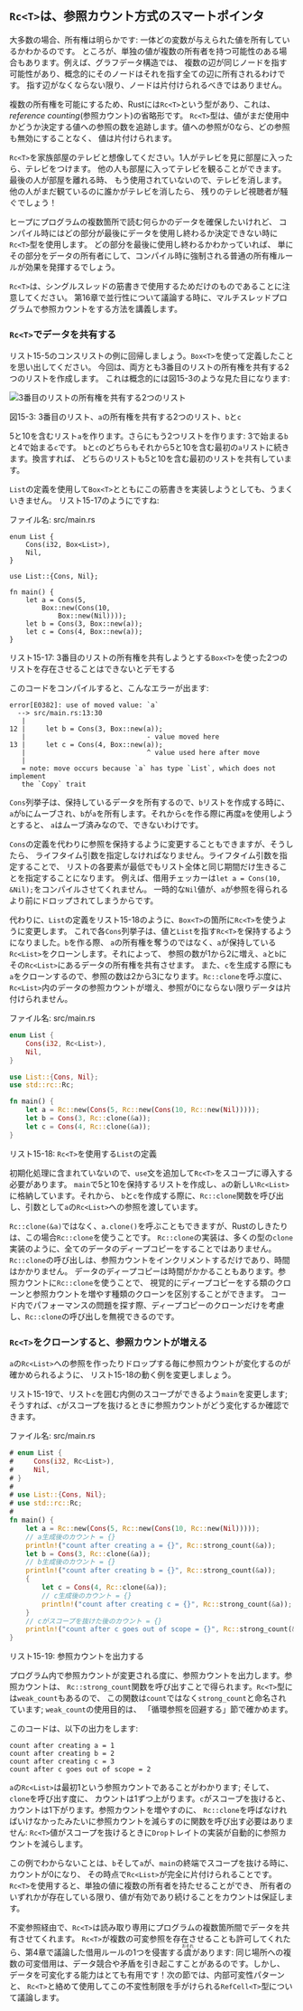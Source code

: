 <!-- ## `Rc<T>`, the Reference Counted Smart Pointer -->

## `Rc<T>`は、参照カウント方式のスマートポインタ

<!-- In the majority of cases, ownership is clear: you know exactly which variable -->
<!-- owns a given value. However, there are cases when a single value might have -->
<!-- multiple owners. For example, in graph data structures, multiple edges might -->
<!-- point to the same node, and that node is conceptually owned by all of the edges -->
<!-- that point to it. A node shouldn’t be cleaned up unless it doesn’t have any -->
<!-- edges pointing to it. -->

大多数の場合、所有権は明らかです: 一体どの変数が与えられた値を所有しているかわかるのです。
ところが、単独の値が複数の所有者を持つ可能性のある場合もあります。例えば、グラフデータ構造では、
複数の辺が同じノードを指す可能性があり、概念的にそのノードはそれを指す全ての辺に所有されるわけです。
指す辺がなくならない限り、ノードは片付けられるべきではありません。

<!-- To enable multiple ownership, Rust has a type called `Rc<T>`, which is an -->
<!-- abbreviation for *reference counting*. The `Rc<T>` type keeps track of the  -->
<!-- number of references to a value which determines whether or not a value is -->
<!-- still in use. If there are zero references to a value, the value can be cleaned -->
<!-- up without any references becoming invalid. -->

複数の所有権を可能にするため、Rustには`Rc<T>`という型があり、これは、*reference counting*(参照カウント)の省略形です。
`Rc<T>`型は、値がまだ使用中かどうか決定する値への参照の数を追跡します。値への参照が0なら、どの参照も無効にすることなく、
値は片付けられます。

<!-- Imagine `Rc<T>` as a TV in a family room. When one person enters to watch TV, -->
<!-- they turn it on. Others can come into the room and watch the TV. When the last -->
<!-- person leaves the room, they turn off the TV because it’s no longer being used. -->
<!-- If someone turns off the TV while others are still watching it, there would be -->
<!-- uproar from the remaining TV watchers! -->

`Rc<T>`を家族部屋のテレビと想像してください。1人がテレビを見に部屋に入ったら、テレビをつけます。
他の人も部屋に入ってテレビを観ることができます。最後の人が部屋を離れる時、
もう使用されていないので、テレビを消します。他の人がまだ観ているのに誰かがテレビを消したら、
残りのテレビ視聴者が騒ぐでしょう！

<!-- We use the `Rc<T>` type when we want to allocate some data on the heap for -->
<!-- multiple parts of our program to read and we can’t determine at compile time -->
<!-- which part will finish using the data last. If we knew which part would finish -->
<!-- last, we could just make that part the data’s owner, and the normal ownership -->
<!-- rules enforced at compile time would take effect. -->

ヒープにプログラムの複数箇所で読む何らかのデータを確保したいけれど、
コンパイル時にはどの部分が最後にデータを使用し終わるか決定できない時に`Rc<T>`型を使用します。
どの部分を最後に使用し終わるかわかっていれば、
単にその部分をデータの所有者にして、コンパイル時に強制される普通の所有権ルールが効果を発揮するでしょう。

<!-- Note that `Rc<T>` is only for use in single-threaded scenarios. When we discuss -->
<!-- concurrency in Chapter 16, we’ll cover how to do reference counting in -->
<!-- multithreaded programs. -->

`Rc<T>`は、シングルスレッドの筋書きで使用するためだけのものであることに注意してください。
第16章で並行性について議論する時に、マルチスレッドプログラムで参照カウントをする方法を講義します。

<!-- ### Using `Rc<T>` to Share Data -->

### `Rc<T>`でデータを共有する

<!-- Let’s return to our cons list example in Listing 15-5. Recall that we defined -->
<!-- it using `Box<T>`. This time, we’ll create two lists that both share ownership -->
<!-- of a third list. Conceptually, this looks similar to Figure 15-3: -->

リスト15-5のコンスリストの例に回帰しましょう。`Box<T>`を使って定義したことを思い出してください。
今回は、両方とも3番目のリストの所有権を共有する2つのリストを作成します。
これは概念的には図15-3のような見た目になります:

<!-- <img alt="Two lists that share ownership of a third list" src="img/trpl15-03.svg" class="center" /> -->

<img alt="3番目のリストの所有権を共有する2つのリスト" src="img/trpl15-03.svg" class="center" />

<!-- <span class="caption">Figure 15-3: Two lists, `b` and `c`, sharing ownership of -->
<!-- a third list, `a`</span> -->

<span class="caption">図15-3: 3番目のリスト、`a`の所有権を共有する2つのリスト、`b`と`c`</span>

<!-- We’ll create list `a` that contains 5 and then 10. Then we’ll make two more -->
<!-- lists: `b` that starts with 3 and `c` that starts with 4. Both `b` and `c` -->
<!-- lists will then continue on to the first `a` list containing 5 and 10. In other -->
<!-- words, both lists will share the first list containing 5 and 10. -->

5と10を含むリスト`a`を作ります。さらにもう2つリストを作ります: 3で始まる`b`と4で始まる`c`です。
`b`と`c`のどちらもそれから5と10を含む最初の`a`リストに続きます。換言すれば、
どちらのリストも5と10を含む最初のリストを共有しています。

<!-- Trying to implement this scenario using our definition of `List` with `Box<T>` -->
<!-- won’t work, as shown in Listing 15-17: -->

`List`の定義を使用して`Box<T>`とともにこの筋書きを実装しようとしても、うまくいきません。
リスト15-17のようにですね:

<!-- <span class="filename">Filename: src/main.rs</span> -->

<span class="filename">ファイル名: src/main.rs</span>

```rust,ignore
enum List {
    Cons(i32, Box<List>),
    Nil,
}

use List::{Cons, Nil};

fn main() {
    let a = Cons(5,
        Box::new(Cons(10,
            Box::new(Nil))));
    let b = Cons(3, Box::new(a));
    let c = Cons(4, Box::new(a));
}
```

<!-- <span class="caption">Listing 15-17: Demonstrating we’re not allowed to have -->
<!-- two lists using `Box<T>` that try to share ownership of a third list</span> -->

<span class="caption">リスト15-17: 3番目のリストの所有権を共有しようとする`Box<T>`を使った2つのリストを存在させることはできないとデモする</span>

<!-- When we compile this code, we get this error: -->

このコードをコンパイルすると、こんなエラーが出ます:

```text
error[E0382]: use of moved value: `a`
  --> src/main.rs:13:30
   |
12 |     let b = Cons(3, Box::new(a));
   |                              - value moved here
13 |     let c = Cons(4, Box::new(a));
   |                              ^ value used here after move
   |
   = note: move occurs because `a` has type `List`, which does not implement
   the `Copy` trait
```

<!-- The `Cons` variants own the data they hold, so when we create the `b` list, `a` -->
<!-- is moved into `b` and `b` owns `a`. Then, when we try to use `a` again when -->
<!-- creating `c`, we’re not allowed to because `a` has been moved. -->

`Cons`列挙子は、保持しているデータを所有するので、`b`リストを作成する時に、
`a`が`b`にムーブされ、`b`が`a`を所有します。それから`c`を作る際に再度`a`を使用しようとすると、
`a`はムーブ済みなので、できないわけです。

<!-- We could change the definition of `Cons` to hold references instead, but then -->
<!-- we would have to specify lifetime parameters. By specifying lifetime -->
<!-- parameters, we would be specifying that every element in the list will live at -->
<!-- least as long as the entire list. The borrow checker wouldn’t let us compile -->
<!-- `let a = Cons(10, &Nil);` for example, because the temporary `Nil` value would -->
<!-- be dropped before `a` could take a reference to it. -->

`Cons`の定義を代わりに参照を保持するように変更することもできますが、そうしたら、
ライフタイム引数を指定しなければなりません。ライフタイム引数を指定することで、
リストの各要素が最低でもリスト全体と同じ期間だけ生きることを指定することになります。
例えば、借用チェッカーは`let a = Cons(10, &Nil);`をコンパイルさせてくれません。
一時的な`Nil`値が、`a`が参照を得られるより前にドロップされてしまうからです。

<!-- Instead, we’ll change our definition of `List` to use `Rc<T>` in place of -->
<!-- `Box<T>`, as shown in Listing 15-18. Each `Cons` variant will now hold a value -->
<!-- and an `Rc<T>` pointing to a `List`. When we create `b`, instead of taking -->
<!-- ownership of `a`, we’ll clone the `Rc<List>` that `a` is holding, thereby -->
<!-- increasing the number of references from one to two and letting `a` and `b` -->
<!-- share ownership of the data in that `Rc<List>`. We’ll also clone `a` when -->
<!-- creating `c`, increasing the number of references from two to three. Every time -->
<!-- we call `Rc::clone`, the reference count to the data within the `Rc<List>` will -->
<!-- increase, and the data won’t be cleaned up unless there are zero references to -->
<!-- it. -->

代わりに、`List`の定義をリスト15-18のように、`Box<T>`の箇所に`Rc<T>`を使うように変更します。
これで各`Cons`列挙子は、値と`List`を指す`Rc<T>`を保持するようになりました。`b`を作る際、
`a`の所有権を奪うのではなく、`a`が保持している`Rc<List>`をクローンします。それによって、
参照の数が1から2に増え、`a`と`b`にその`Rc<List>`にあるデータの所有権を共有させます。
また、`c`を生成する際にも`a`をクローンするので、参照の数は2から3になります。`Rc::clone`を呼ぶ度に、
`Rc<List>`内のデータの参照カウントが増え、参照が0にならない限りデータは片付けられません。

<!-- <span class="filename">Filename: src/main.rs</span> -->

<span class="filename">ファイル名: src/main.rs</span>

```rust
enum List {
    Cons(i32, Rc<List>),
    Nil,
}

use List::{Cons, Nil};
use std::rc::Rc;

fn main() {
    let a = Rc::new(Cons(5, Rc::new(Cons(10, Rc::new(Nil)))));
    let b = Cons(3, Rc::clone(&a));
    let c = Cons(4, Rc::clone(&a));
}
```

<!-- <span class="caption">Listing 15-18: A definition of `List` that uses -->
<!-- `Rc<T>`</span> -->

<span class="caption">リスト15-18: `Rc<T>`を使用する`List`の定義</span>

<!-- We need to add a `use` statement to bring `Rc<T>` into scope because it’s not -->
<!-- in the prelude. In `main`, we create the list holding 5 and 10 and store it in -->
<!-- a new `Rc<List>` in `a`. Then when we create `b` and `c`, we call the -->
<!-- `Rc::clone` function and pass a reference to the `Rc<List>` in `a` as an -->
<!-- argument. -->

初期化処理に含まれていないので、`use`文を追加して`Rc<T>`をスコープに導入する必要があります。
`main`で5と10を保持するリストを作成し、`a`の新しい`Rc<List>`に格納しています。それから、
`b`と`c`を作成する際に、`Rc::clone`関数を呼び出し、引数として`a`の`Rc<List>`への参照を渡しています。

<!-- We could have called `a.clone()` rather than `Rc::clone(&a)`, but Rust’s -->
<!-- convention is to use `Rc::clone` in this case. The implementation of -->
<!-- `Rc::clone` doesn’t make a deep copy of all the data like most types’ -->
<!-- implementations of `clone` do. The call to `Rc::clone` only increments the -->
<!-- reference count, which doesn’t take much time. Deep copies of data can take a -->
<!-- lot of time. By using `Rc::clone` for reference counting, we can visually -->
<!-- distinguish between the deep-copy kinds of clones and the kinds of clones that -->
<!-- increase the reference count. When looking for performance problems in the -->
<!-- code, we only need to consider the deep-copy clones and can disregard calls to -->
<!-- `Rc::clone`. -->

`Rc::clone(&a)`ではなく、`a.clone()`を呼ぶこともできますが、Rustのしきたりは、この場合`Rc::clone`を使うことです。
`Rc::clone`の実装は、多くの型の`clone`実装のように、全てのデータのディープコピーをすることではありません。
`Rc::clone`の呼び出しは、参照カウントをインクリメントするだけであり、時間はかかりません。
データのディープコピーは時間がかかることもあります。参照カウントに`Rc::clone`を使うことで、
視覚的にディープコピーをする類のクローンと参照カウントを増やす種類のクローンを区別することができます。
コード内でパフォーマンスの問題を探す際、ディープコピーのクローンだけを考慮し、`Rc::clone`の呼び出しを無視できるのです。

<!-- ### Cloning an `Rc<T>` Increases the Reference Count -->

### `Rc<T>`をクローンすると、参照カウントが増える

<!-- Let’s change our working example in Listing 15-18 so we can see the reference -->
<!-- counts changing as we create and drop references to the `Rc<List>` in `a`. -->

`a`の`Rc<List>`への参照を作ったりドロップする毎に参照カウントが変化するのが確かめられるように、
リスト15-18の動く例を変更しましょう。

<!-- In Listing 15-19, we’ll change `main` so it has an inner scope around list `c`; -->
<!-- then we can see how the reference count changes when `c` goes out of scope. -->

リスト15-19で、リスト`c`を囲む内側のスコープができるよう`main`を変更します;
そうすれば、`c`がスコープを抜けるときに参照カウントがどう変化するか確認できます。

<!-- <span class="filename">Filename: src/main.rs</span> -->

<span class="filename">ファイル名: src/main.rs</span>

```rust
# enum List {
#     Cons(i32, Rc<List>),
#     Nil,
# }
#
# use List::{Cons, Nil};
# use std::rc::Rc;
#
fn main() {
    let a = Rc::new(Cons(5, Rc::new(Cons(10, Rc::new(Nil)))));
    // a生成後のカウント = {}
    println!("count after creating a = {}", Rc::strong_count(&a));
    let b = Cons(3, Rc::clone(&a));
    // b生成後のカウント = {}
    println!("count after creating b = {}", Rc::strong_count(&a));
    {
        let c = Cons(4, Rc::clone(&a));
        // c生成後のカウント = {}
        println!("count after creating c = {}", Rc::strong_count(&a));
    }
    // cがスコープを抜けた後のカウント = {}
    println!("count after c goes out of scope = {}", Rc::strong_count(&a));
}
```

<!-- <span class="caption">Listing 15-19: Printing the reference count</span> -->

<span class="caption">リスト15-19: 参照カウントを出力する</span>

<!-- At each point in the program where the reference count changes, we print the -->
<!-- reference count, which we can get by calling the `Rc::strong_count` function. -->
<!-- This function is named `strong_count` rather than `count` because the `Rc<T>` -->
<!-- type also has a `weak_count`; we’ll see what `weak_count` is used for in the -->
<!-- “Preventing Reference Cycles” section. -->

プログラム内で参照カウントが変更される度に、参照カウントを出力します。参照カウントは、
`Rc::strong_count`関数を呼び出すことで得られます。`Rc<T>`型には`weak_count`もあるので、
この関数は`count`ではなく`strong_count`と命名されています; `weak_count`の使用目的は、
「循環参照を回避する」節で確かめます。

<!-- This code prints the following: -->

このコードは、以下の出力をします:

```text
count after creating a = 1
count after creating b = 2
count after creating c = 3
count after c goes out of scope = 2
```

<!-- We can see that the `Rc<List>` in `a` has an initial reference count of 1; then -->
<!-- each time we call `clone`, the count goes up by 1. When `c` goes out of scope, -->
<!-- the count goes down by 1. We don’t have to call a function to decrease the -->
<!-- reference count like we have to call `Rc::clone` to increase the reference -->
<!-- count: the implementation of the `Drop` trait decreases the reference count -->
<!-- automatically when an `Rc<T>` value goes out of scope. -->

`a`の`Rc<List>`は最初1という参照カウントであることがわかります; そして、`clone`を呼び出す度に、
カウントは1ずつ上がります。`c`がスコープを抜けると、カウントは1下がります。参照カウントを増やすのに、
`Rc::clone`を呼ばなければいけなかったみたいに参照カウントを減らすのに関数を呼び出す必要はありません:
`Rc<T>`値がスコープを抜けるときに`Drop`トレイトの実装が自動的に参照カウントを減らします。

<!-- What we can’t see in this example is that when `b` and then `a` go out of scope -->
<!-- at the end of `main`, the count is then 0, and the `Rc<List>` is cleaned up -->
<!-- completely at that point. Using `Rc<T>` allows a single value to have -->
<!-- multiple owners, and the count ensures that the value remains valid as long as -->
<!-- any of the owners still exist. -->

この例でわからないことは、`b`そして`a`が、`main`の終端でスコープを抜ける時に、カウントが0になり、
その時点で`Rc<List>`が完全に片付けられることです。`Rc<T>`を使用すると、単独の値に複数の所有者を持たせることができ、
所有者のいずれかが存在している限り、値が有効であり続けることをカウントは保証します。

<!-- Via immutable references, `Rc<T>` allows you to share data between multiple -->
<!-- parts of our program for reading only. If `Rc<T>` allowed you to have multiple -->
<!-- mutable references too, you might violate one of the borrowing rules discussed -->
<!-- in Chapter 4: multiple mutable borrows to the same place can cause data races -->
<!-- and inconsistencies. But being able to mutate data is very useful! In the next -->
<!-- section, we’ll discuss the interior mutability pattern and the `RefCell<T>` -->
<!-- type that you can use in conjunction with an `Rc<T>` to work with this -->
<!-- immutability restriction. -->

不変参照経由で、`Rc<T>`は読み取り専用にプログラムの複数箇所間でデータを共有させてくれます。
`Rc<T>`が複数の可変参照を存在させることも許可してくれたら、第4章で議論した借用ルールの1つを侵害する<ruby>虞<rp>(</rp><rt>おそれ</rt><rp>)</rp></ruby>があります:
同じ場所への複数の可変借用は、データ競合や矛盾を引き起こすことがあるのです。しかし、
データを可変化する能力はとても有用です！次の節では、内部可変性パターンと、
`Rc<T>`と絡めて使用してこの不変性制限を手がけられる`RefCell<T>`型について議論します。
